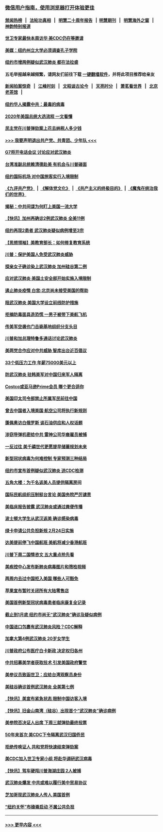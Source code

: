 ### [微信用户指南，使用浏览器打开体验更佳](https://github.com/gfw-breaker/banned-news1/blob/master/indexes/wechat-guide.md?t=0)
#### [禁闻热榜](热点新闻.md?t=0)  &nbsp;&nbsp;|&nbsp;&nbsp; [法轮功真相](https://github.com/gfw-breaker/truth/blob/master/README.md?t=0) &nbsp;&nbsp;|&nbsp;&nbsp; [明慧二十周年报告](https://github.com/gfw-breaker/mh-reports/blob/master/README.md?t=0) &nbsp;&nbsp;|&nbsp;&nbsp;[明慧期刊](https://github.com/gfw-breaker/mh-qikan) &nbsp;&nbsp;|&nbsp;&nbsp; [明慧海外之窗](https://github.com/gfw-breaker/mh-news/blob/master/README.md?t=0) &nbsp;&nbsp;|&nbsp;&nbsp; [神韵特别报道](https://github.com/gfw-breaker/mh-news/blob/master/shenyun.md?t=0)
#### [世卫专家最快本周访华 美CDC仍在等邀请](../pages/nsc412/n11842198.md?t=02040422) 
#### [美媒：纽约州立大学必须调查孔子学院](../pages/nsc412/n11840637.md?t=02040422) 
#### [纽约市增两例疑似武汉肺炎 都在法拉盛](../pages/nsc412/n11840625.md?t=02040422) 
#### 五毛举报越来越频繁，请网友们前往下载 [一键翻墙软件](https://github.com/gfw-breaker/ssr-accounts)，并将此项目推荐给亲友
#### [新闻拍案惊奇](https://github.com/gfw-breaker/banned-news1/blob/master/pages/link4.md) &nbsp;&nbsp;|&nbsp;&nbsp; [江峰时刻](https://github.com/gfw-breaker/banned-news1/blob/master/pages/link4.md) &nbsp;&nbsp;|&nbsp;&nbsp; [文昭谈古论今](https://github.com/gfw-breaker/banned-news1/blob/master/pages/link4.md) &nbsp;&nbsp;|&nbsp;&nbsp; [天亮时分](https://github.com/gfw-breaker/banned-news1/blob/master/pages/link4.md) &nbsp;&nbsp;|&nbsp;&nbsp; [萧茗看世界](https://github.com/gfw-breaker/banned-news1/blob/master/pages/link4.md) &nbsp;&nbsp;|&nbsp;&nbsp; [北京老茶馆](https://github.com/gfw-breaker/banned-news1/blob/master/pages/link4.md) &nbsp;&nbsp;|&nbsp;&nbsp; 
#### [纽约华人揭露中共：最毒的病毒](../pages/nsc412/n11840631.md?t=02040422) 
#### [2020年美国总统大选流程 一文看懂](../pages/nsc412/n11842056.md?t=02040422) 
#### [民主党在川普弹劾案上花去纳税人多少钱](../pages/nsc412/n11841941.md?t=02040422) 
#### [>>> 我要声明退出共产党、共青团、少年队 <<<](https://github.com/begood0513/goodnews/blob/master/quit/letter.md) 
#### [G7将开电话会议 讨论应对武汉肺炎](../pages/nsc412/n11841658.md?t=02040422) 
#### [台湾准副总统赖清德赴美 有机会与川普碰面](../pages/nsc412/n11841332.md?t=02040422) 
#### [纽约国际机场  对中国旅客实行入境限制](../pages/nsc412/n11840619.md?t=02040422) 
#### [《九评共产党》](https://github.com/begood0513/9ping.md/blob/master/README.md) &nbsp;|&nbsp; [《解体党文化》](../../../../jtdwh.md/blob/master/README.md)  &nbsp;|&nbsp; [《共产主义的终极目的》](../../../../gczydzjmd.md/blob/master/README.md) &nbsp;|&nbsp; [《魔鬼在统治我们的世界》](../../../../mgztzwmdsj.md/blob/master/README.md) 
#### [揭秘：中共间谍为何盯上美国一流大学](../pages/nsc412/n11840270.md?t=02040422) 
#### [【快讯】加州再确诊2例武汉肺炎 全美11例](../pages/nsc412/n11840339.md?t=02040422) 
#### [纽约再现2患者 武汉肺炎疑似病例增至3宗](../pages/nsc412/n11840010.md?t=02040422) 
#### [【思想领袖】美教育部长：如何修复教育系统](../pages/nsc412/n11690865.md?t=02040422) 
#### [川普：保护美国人免受武汉肺炎威胁](../pages/nsc412/n11839718.md?t=02040422) 
#### [探亲女子确诊染上武汉肺炎 加州硅谷第二例](../pages/nsc412/n11839784.md?t=02040422) 
#### [应对武汉肺炎 美国土安全部开始实施入境限制](../pages/nsc412/n11839729.md?t=02040422) 
#### [遏止肺炎疫情 白宫:北京尚未接受美国的帮助](../pages/nsc412/n11839660.md?t=02040422) 
#### [阻武汉肺炎 美国大学设立前线防护措施](../pages/nsc412/n11839479.md?t=02040422) 
#### [拒摘防毒面具造恐慌 一男子被带下美航飞机](../pages/nsc412/n11839455.md?t=02040422) 
#### [传美军空袭也门击毙基地组织分支头目](../pages/nsc412/n11839210.md?t=02040422) 
#### [川普和加总理特鲁多通话讨论武汉肺炎](../pages/nsc412/n11839128.md?t=02040422) 
#### [美两党合作应对中共威胁 智库出台近百倡议](../pages/nsc412/n11838437.md?t=02040422) 
#### [33个低压力工作 年薪75000美元以上](../pages/nsc412/n11834441.md?t=02040422) 
#### [防武汉肺炎 驻韩美军对中国归来军人隔离](../pages/nsc412/n11838970.md?t=02040422) 
#### [Costco或亚马逊Prime会员 哪个更合适你](../pages/nsc412/n11834459.md?t=02040422) 
#### [美国印太司令部禁止所属军民前往中国](../pages/nsc412/n11838418.md?t=02040422) 
#### [曾去中国者入境美国 航空公司将执行新规则](../pages/nsc412/n11838375.md?t=02040422) 
#### [蓬佩奥访白俄罗斯 谈石油供应和人权话题](../pages/nsc412/n11838242.md?t=02040422) 
#### [涉窃导弹机密给中共 雷神公司华裔雇员被捕](../pages/nsc412/n11838129.md?t=02040422) 
#### [一反过往 美千禧世代更愿提早储蓄规划未来](../pages/nsc412/n11837601.md?t=02040422) 
#### [新型冠状病毒为何难控制 专家预测三种结局](../pages/nsc412/n11838002.md?t=02040422) 
#### [纽约市宣布首例疑似武汉肺炎 送CDC检测](../pages/nsc412/n11837852.md?t=02040422) 
#### [五角大楼：为千名返美人员提供隔离房间](../pages/nsc412/n11837831.md?t=02040422) 
#### [国际民航组织压制挺台言论 美国务院严厉谴责](../pages/nsc412/n11837791.md?t=02040422) 
#### [美临床报告披露 武汉肺炎或通过粪便传播](../pages/nsc412/n11837626.md?t=02040422) 
#### [波士顿大学生从武汉返美 确诊感染病毒](../pages/nsc412/n11837580.md?t=02040422) 
#### [绿卡申请公共负担新规 2月24日实施](../pages/nsc412/n11836634.md?t=02040422) 
#### [达美提前停飞中国航班 美航将减少香港航班](../pages/nsc412/n11837649.md?t=02040422) 
#### [川普下周二国情咨文 五大重点抢先看](../pages/nsc412/n11837512.md?t=02040422) 
#### [美疾控中心发布新肺炎病毒图片和筛检视频](../pages/nsc412/n11837491.md?t=02040422) 
#### [两周内去过中国拒入美国 哪些人可豁免](../pages/nsc412/n11837400.md?t=02040422) 
#### [苹果宣布暂时关闭所有大陆零售店](../pages/nsc412/n11837097.md?t=02040422) 
#### [美国首例新型冠状病毒患者临床康复全记录](../pages/nsc412/n11836513.md?t=02040422) 
#### [截止到1月底  纽约市尚无“武汉肺炎”确诊及疑似病例](../pages/nsc412/n11836657.md?t=02040422) 
#### [中国进口包裹有武汉肺炎风险？CDC解释](../pages/nsc412/n11836321.md?t=02040422) 
#### [加拿大第4例武汉肺炎 20岁女学生](../pages/nsc412/n11836537.md?t=02040422) 
#### [川普政府公布医疗白卡新政 决定权归各州](../pages/nsc412/n11836336.md?t=02040422) 
#### [中共招募美学者获取技术 引发美国政府警觉](../pages/nsc412/n11836277.md?t=02040422) 
#### [美参议员致函世卫：应给台湾观察员身份](../pages/nsc412/n11836183.md?t=02040422) 
#### [美硅谷确诊首例武汉肺炎 全美第七例](../pages/nsc412/n11836093.md?t=02040422) 
#### [【快讯】美宣布紧急状态 限制中国访客入境](../pages/nsc412/n11836030.md?t=02040422) 
#### [【快讯】旧金山南湾（硅谷）出现首个“武汉肺炎”确诊病例](../pages/nsc412/n11836084.md?t=02040422) 
#### [美参院否决证人出席 下周三就弹劾最终投票](../pages/nsc412/n11835900.md?t=02040422) 
#### [50年来首次 美CDC下令隔离武汉归国侨民](../pages/nsc412/n11835854.md?t=02040422) 
#### [拒绝传唤证人 共和党将快速结束弹劾案](../pages/nsc412/n11835573.md?t=02040422) 
#### [美CDC加入世卫专家小组 将赴华调研武汉病毒](../pages/nsc412/n11835584.md?t=02040422) 
#### [【快讯】驾车硬闯川普海湖庄园 2人被捕](../pages/nsc412/n11835785.md?t=02040422) 
#### [武汉肺炎爆发 中共或难以履行美中贸易协议](../pages/nsc412/n11834752.md?t=02040422) 
#### [芝加哥现武汉肺炎人传人 美国首例](../pages/nsc412/n11834730.md?t=02040422) 
#### [“纽约关怀”布碌崙启动  不属公共负担](../pages/nsc412/n11834269.md?t=02040422) 

----
#### [ >>> 更早内容 <<< ](../indexes/nsc412-earlier.md)

